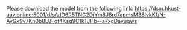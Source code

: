 Please download the model from the following link:
https://dsm.hkust-uav.online:5001/d/s/zID6R5TNC2DiYm8J8rd7apmsM38lvkK1/N-AyGx9v7Kn0b8L8Fdf4Ksq9C1kTJHb--a7xgDavugws